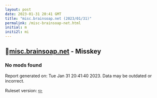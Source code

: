 ```yaml
---
layout: post
date: 2023-01-31 20:41 GMT
title: "misc.brainsoap.net (2023/01/31)"
permalink: /misc-brainsoap-net.html
initial: m
initi2l: mi
---
```


## 🐘[misc.brainsoap.net](https://misc.brainsoap.net) - Misskey

### No mods found

Report generated on: Tue Jan 31 20:41:40 2023. Data may be outdated or incorrect.

Ruleset version: [✏️](/version-pencil)
